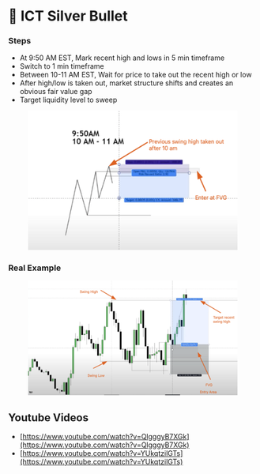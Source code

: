 # 🎯 ICT Silver Bullet

### Steps

* At 9:50 AM EST, Mark recent high and lows in 5 min timeframe
* Switch to 1 min timeframe
* Between 10-11 AM EST, Wait for price to take out the recent high or low
* After high/low is taken out, market structure shifts and creates an obvious fair value gap
* Target liquidity level to sweep



<figure><img src=".gitbook/assets/image (1).png" alt=""><figcaption></figcaption></figure>

### Real Example

<figure><img src=".gitbook/assets/image (1) (1) (1).png" alt=""><figcaption></figcaption></figure>

## Youtube Videos

* [https://www.youtube.com/watch?v=QlgggyB7XGk](https://www.youtube.com/watch?v=QlgggyB7XGk)
* [https://www.youtube.com/watch?v=YUkqtzilGTs](https://www.youtube.com/watch?v=YUkqtzilGTs)



